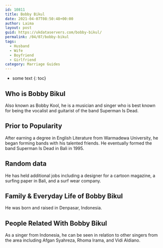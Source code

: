 ```yaml
---
id: 10811
title: Bobby Bikul
date: 2021-04-07T08:50:48+00:00
author: Laima
layout: post
guid: https://ukdataservers.com/bobby-bikul/
permalink: /04/07/bobby-bikul
tags:
  - Husband
  - Wife
  - Boyfriend
  - Girlfriend
category: Marriage Guides
---
```


* some text
{: toc}


## Who is Bobby Bikul
                  
                  
                  
Also known as Bobby Kool, he is a musician and singer who is best known for being the vocalist and guitarist of the band Superman Is Dead.
                  
              
            
              
            
                
                
                
## Prior to Popularity
                  
                  
                  
After earning a degree in English Literature from Warmadewa University, he began forming bands with his talented friends. He eventually formed the band Superman Is Dead in Bali in 1995. 
                  
              
            
              
            
                
                
                
## Random data
                  
                  
                  
He has held additional jobs including a designer for a cartoon magazine, a surfing paper in Bali, and a surf wear company. 
                  
              
            
              
            
                
                
                
## Family & Everyday Life of Bobby Bikul
                  
                  
                  
He was born and raised in Denpasar, Indonesia. 
                  
              
            
              
            
                
                
                
## People Related With Bobby Bikul
                  
                  
                  
As a singer from Indonesia, he can be seen in relation to other singers from the area including Afgan Syahreza, Rhoma Irama, and Vidi Aldiano. 
                  
              
            
              
            
                
              
            
              
              
            
            
              
            
          
          
          